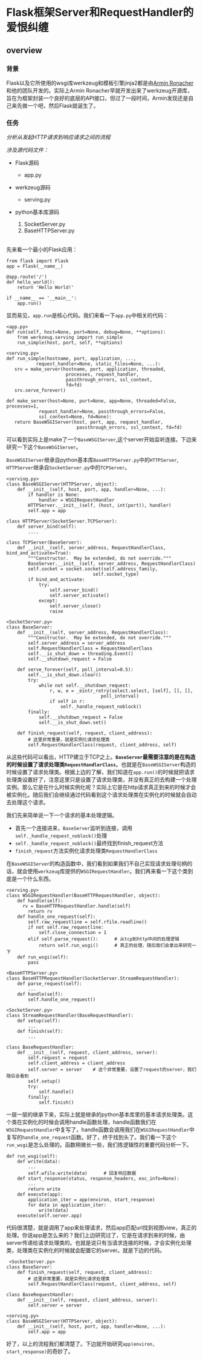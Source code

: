 # Flask框架Server和RequestHandler的爱恨纠缠

## overview

### 背景
Flask以及它所使用的wsgi库werkzeug和模板引擎jinja2都是由[Armin Ronacher](http://lucumr.pocoo.org/about/)和他的团队开发的。实际上Armin Ronacher早就开发出来了werkzeug开源库，旨在为框架封装一个良好的底层的API接口，但过了一段时间，Armin发现还是自己来先做一个吧，然后Flask就诞生了。

<!--break-->

### 任务
*分析从发起HTTP请求到响应请求之间的流程*

*涉及源代码文件：*

- Flask源码
	- app.py
- werkzeug源码
	- serving.py
- python基本库源码
	1. SocketServer.py
	2. BaseHTTPServer.py

	<br>

先来看一个最小的Flask应用：

	from flask import Flask
	app = Flask(__name__)

	@app.route('/')
	def hello_world():
    	return 'Hello World!'

	if __name__ == '__main__':
    	app.run()
    	
显而易见，`app.run`是核心代码。我们来看一下`app.py`中相关的代码：

	<app.py>
	def run(self, host=None, port=None, debug=None, **options):
		from werkzeug.serving import run_simple
		run_simple(host, port, self, **options)
		
	<serving.py>
	def run_simple(hostname, port, application, ...,
               request_handler=None, static_files=None, ...):
       srv = make_server(hostname, port, application, threaded,
                          processes, request_handler,
                          passthrough_errors, ssl_context,
                          fd=fd)
       srv.serve_forever()
       
    def make_server(host=None, port=None, app=None, threaded=False, processes=1,
                request_handler=None, passthrough_errors=False,
                ssl_context=None, fd=None):
       return BaseWSGIServer(host, port, app, request_handler,
                              passthrough_errors, ssl_context, fd=fd)         
       
可以看到实际上是make了一个`BaseWSGIServer`,这个server开始监听连接。下边来研究一下这个`BaseWSGIServer`。

`BaseWSGIServer`继承自python基本库`BaseHTTPServer.py`中的`HTTPServer`, `HTTPServer`继承自`SocketServer.py`中的`TCPServer`。
	
	<serving.py>
	class BaseWSGIServer(HTTPServer, object):
		def __init__(self, host, port, app, handler=None, ...):
			if handler is None:
            	handler = WSGIRequestHandler
			HTTPServer.__init__(self, (host, int(port)), handler)
			self.app = app
			
	class HTTPServer(SocketServer.TCPServer):
		def server_bind(self):
			....
			
	class TCPServer(BaseServer):
		def __init__(self, server_address, RequestHandlerClass, bind_and_activate=True):
        	"""Constructor.  May be extended, do not override."""
        	BaseServer.__init__(self, server_address, RequestHandlerClass)
        	self.socket = socket.socket(self.address_family,
                                    self.socket_type)
        	if bind_and_activate:
            	try:
                	self.server_bind()
                	self.server_activate()
            	except:
                	self.server_close()
                	raise
                
    <SocketServer.py>
    class BaseServer:
		def __init__(self, server_address, RequestHandlerClass):
        	"""Constructor.  May be extended, do not override."""
        	self.server_address = server_address
        	self.RequestHandlerClass = RequestHandlerClass
        	self.__is_shut_down = threading.Event()
        	self.__shutdown_request = False
	
		def serve_forever(self, poll_interval=0.5):
        	self.__is_shut_down.clear()
        	try:
            	while not self.__shutdown_request:
                	r, w, e = _eintr_retry(select.select, [self], [], [],
                                       poll_interval)
                	if self in r:
						self._handle_request_noblock()
        	finally:
            	self.__shutdown_request = False
            	self.__is_shut_down.set()
            	
      	def finish_request(self, request, client_address):
      		# 这里非常重要，就是实例化请求处理类
      		self.RequestHandlerClass(request, client_address, self)
            	
            	
从这些代码可以看出，HTTP建立于TCP之上。<strong>`BaseServer`最需要注意的是在构造的时候设置了请求处理类`RequestHandlerClass`</strong>。也就是在`BaseWSGIServer`构造的时候设置了请求处理类。根据上边的了解，我们知道在`app.run()`的时候就把请求处理类设置好了，注意这里只是设置了请求处理类，并没有真正的去构建一个处理实例。那么它是在什么时候实例化呢？实际上它是在http请求真正到来的时候才会被实例化。随后我们会继续通过代码看到这个请求处理类在实例化的时候就会自动去处理这个请求。

我们先来简单说一下一个请求的基本处理逻辑。

- 首先一个连接进来，`BaseServer`监听到连接，调用`self._handle_request_noblock()`处理
- `self._handle_request_noblock()`最终找到finish_request方法
- `finish_request`方法实例化请求处理类`RequestHandlerClass`

在`BaseWSGIServer`的构造函数中，我们看到如果我们不自己实现请求处理句柄的话，就会使用`werkzeug`库提供的`WSGIRequestHandler`。我们再来看一下这个类到底是一个什么东西。
	       
	
	<serving.py>
	class WSGIRequestHandler(BaseHTTPRequestHandler, object):
		def handle(self):
          rv = BaseHTTPRequestHandler.handle(self)
        	return rv
      	def handle_one_request(self):
      		self.raw_requestline = self.rfile.readline()
        	if not self.raw_requestline:
            	self.close_connection = 1
        	elif self.parse_request():		# 从tcp到http中间的处理逻辑
            	return self.run_wsgi()		# 真正的处理，随后我们会拿出来研究一下
      	def run_wsgi(self):
      		pass
    
    <BaseHTTPServer.py>  		
    class BaseHTTPRequestHandler(SocketServer.StreamRequestHandler):
	 	def parse_request(self):
	 		...
	 	def handle(self):
	 		self.handle_one_request()
	
	<SocketServer.py> 		
	class StreamRequestHandler(BaseRequestHandler):
		def setup(self):
			...
		def finish(self):
			...
			
	class BaseRequestHandler:
		def __init__(self, request, client_address, server):
        	self.request = request
        	self.client_address = client_address
        	self.server = server	# 这个非常重要，设置了request的server，我们随后会看到
        	self.setup()
        	try:
            	self.handle()
        	finally:
            	self.finish()
            	
一层一层的继承下来，实际上就是继承的python基本库里的基本请求处理类。这个类在实例化的时候会调用handle函数处理，handle函数我们在`WSGIRequestHandler`中复写了，handle函数会调用我们在`WSGIRequestHandler`中复写的`handle_one_request`函数。好了，终于找到头了。我们看一下这个`run_wsgi`是怎么处理的。函数稍微长一些，我们拣逻辑性的重要代码分析一下。

	def run_wsgi(self):
		def write(data):
			...
			self.wfile.write(data)		# 回复响应数据
		def start_response(status, response_headers, exc_info=None):
			...
			return write
		def execute(app):
			application_iter = app(environ, start_response)
			for data in application_iter:
				write(data)
		execute(self.server.app)

代码很清楚，就是调用了app来处理请求，然后app匹配url找到视图view，真正的处理。你说app是怎么来的？我们上边研究过了，它是在请求到来的时候，由server传递给请求处理类的。也就是说只有当请求连接的时候，才会实例化处理类，处理类在实例化的时候就会配置它的server。就是下边的代码。

	 <SocketServer.py>
    class BaseServer:
    	def finish_request(self, request, client_address):
      		# 这里非常重要，就是实例化请求处理类
      		self.RequestHandlerClass(request, client_address, self)
      		
    class BaseRequestHandler:
    	def __init__(self, request, client_address, server):
    		self.server = server
    
    <serving.py>		
    class BaseWSGIServer(HTTPServer, object):
    	def __init__(self, host, port, app, handler=None, ...):
    		self.app = app
    		
好了，以上的流程我们都清楚了。下边就开始研究`app(environ, start_response)`的奇妙了。   
